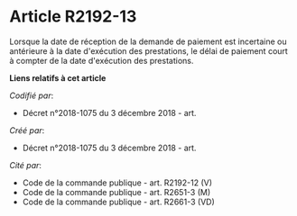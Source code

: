 # Article R2192-13

Lorsque la date de réception de la demande de paiement est incertaine ou antérieure à la date d'exécution des prestations, le
délai de paiement court à compter de la date d'exécution des prestations.

**Liens relatifs à cet article**

_Codifié par_:

  - Décret n°2018-1075 du 3 décembre 2018 - art.

_Créé par_:

  - Décret n°2018-1075 du 3 décembre 2018 - art.

_Cité par_:

  - Code de la commande publique - art. R2192-12 (V)
  - Code de la commande publique - art. R2651-3 (M)
  - Code de la commande publique - art. R2661-3 (VD)
